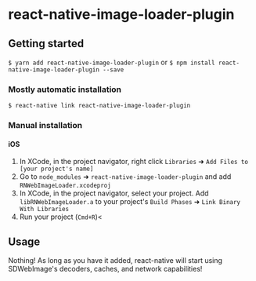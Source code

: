 # react-native-image-loader-plugin

## Getting started

`$ yarn add react-native-image-loader-plugin`
or
`$ npm install react-native-image-loader-plugin --save`

### Mostly automatic installation

`$ react-native link react-native-image-loader-plugin`

### Manual installation

#### iOS

1. In XCode, in the project navigator, right click `Libraries` ➜ `Add Files to [your project's name]`
2. Go to `node_modules` ➜ `react-native-image-loader-plugin` and add `RNWebImageLoader.xcodeproj`
3. In XCode, in the project navigator, select your project. Add `libRNWebImageLoader.a` to your project's `Build Phases` ➜ `Link Binary With Libraries`
4. Run your project (`Cmd+R`)<

## Usage

Nothing! As long as you have it added, react-native will start using SDWebImage's decoders, caches, and network capabilities!
